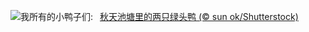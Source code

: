 ![](https://www.bing.com/th?id=OHR.MallarDucks_ZH-CN7422818269_UHD.jpg&w=1000)我所有的小鸭子们:&nbsp;&ensp;[秋天池塘里的两只绿头鸭 (© sun ok/Shutterstock)](https://www.bing.com/th?id=OHR.MallarDucks_ZH-CN7422818269_UHD.jpg)
<br><br/>
